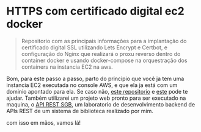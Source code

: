 # HTTPS com certificado digital ec2 docker

> Repositorio com as principais informações para a implantação do certificado digital SSL utilizando Lets Encrypt e Certbot, e configuração do Nginx que realizará o proxu reverso dentro do container docker e usando docker-compose na orquestração dos containers na instancia EC2 na aws. 

Bom, para este passo a passo, parto do principio que você ja tem uma instancia EC2 executada no console AWS, e que ela ja está com um dominio apontado para ela. Se caso não, [este repositorio](https://github.com/eliascastrosousa/script-instancia-ec2-docker) e [este](https://github.com/eliascastrosousa/registrar-dominio-instancia-aws/) pode te ajudar. Também utilizarei um projeto web pronto para ser executado na maquina, o [API REST SGB](https://github.com/eliascastrosousa/SistemadeGerenciamentodeBiblioteca-java), um laboratorio de desenvolvimento backend de APIs REST de um sistema de biblioteca realizado por mim. 

com isso em mãos, vamos lá!




